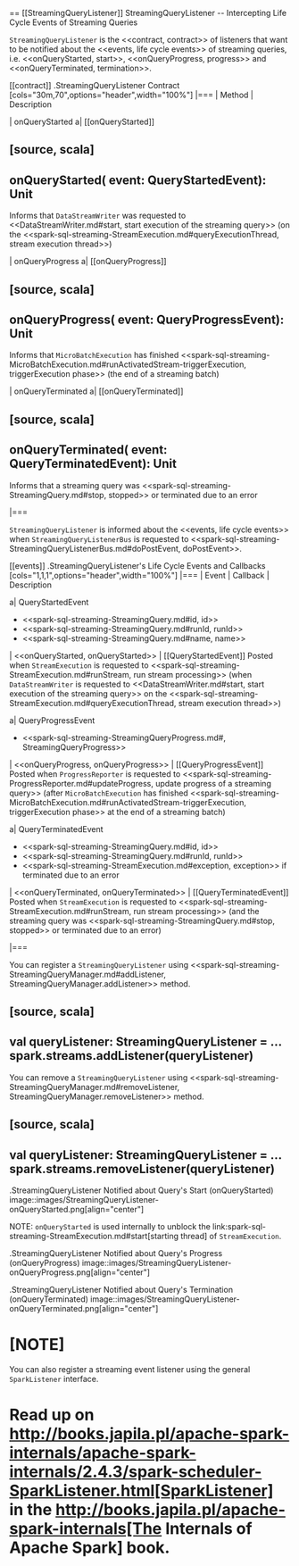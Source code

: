 == [[StreamingQueryListener]] StreamingQueryListener -- Intercepting Life Cycle Events of Streaming Queries

`StreamingQueryListener` is the <<contract, contract>> of listeners that want to be notified about the <<events, life cycle events>> of streaming queries, i.e. <<onQueryStarted, start>>, <<onQueryProgress, progress>> and <<onQueryTerminated, termination>>.

[[contract]]
.StreamingQueryListener Contract
[cols="30m,70",options="header",width="100%"]
|===
| Method
| Description

| onQueryStarted
a| [[onQueryStarted]]

[source, scala]
----
onQueryStarted(
  event: QueryStartedEvent): Unit
----

Informs that `DataStreamWriter` was requested to <<DataStreamWriter.md#start, start execution of the streaming query>> (on the <<spark-sql-streaming-StreamExecution.md#queryExecutionThread, stream execution thread>>)

| onQueryProgress
a| [[onQueryProgress]]

[source, scala]
----
onQueryProgress(
  event: QueryProgressEvent): Unit
----

Informs that `MicroBatchExecution` has finished <<spark-sql-streaming-MicroBatchExecution.md#runActivatedStream-triggerExecution, triggerExecution phase>> (the end of a streaming batch)

| onQueryTerminated
a| [[onQueryTerminated]]

[source, scala]
----
onQueryTerminated(
  event: QueryTerminatedEvent): Unit
----

Informs that a streaming query was <<spark-sql-streaming-StreamingQuery.md#stop, stopped>> or terminated due to an error

|===

`StreamingQueryListener` is informed about the <<events, life cycle events>> when `StreamingQueryListenerBus` is requested to <<spark-sql-streaming-StreamingQueryListenerBus.md#doPostEvent, doPostEvent>>.

[[events]]
.StreamingQueryListener's Life Cycle Events and Callbacks
[cols="1,1,1",options="header",width="100%"]
|===
| Event
| Callback
| Description

a| QueryStartedEvent

- <<spark-sql-streaming-StreamingQuery.md#id, id>>
- <<spark-sql-streaming-StreamingQuery.md#runId, runId>>
- <<spark-sql-streaming-StreamingQuery.md#name, name>>

| <<onQueryStarted, onQueryStarted>>
| [[QueryStartedEvent]] Posted when `StreamExecution` is requested to <<spark-sql-streaming-StreamExecution.md#runStream, run stream processing>> (when `DataStreamWriter` is requested to <<DataStreamWriter.md#start, start execution of the streaming query>> on the <<spark-sql-streaming-StreamExecution.md#queryExecutionThread, stream execution thread>>)

a| QueryProgressEvent

- <<spark-sql-streaming-StreamingQueryProgress.md#, StreamingQueryProgress>>

| <<onQueryProgress, onQueryProgress>>
| [[QueryProgressEvent]] Posted when `ProgressReporter` is requested to <<spark-sql-streaming-ProgressReporter.md#updateProgress, update progress of a streaming query>> (after `MicroBatchExecution` has finished <<spark-sql-streaming-MicroBatchExecution.md#runActivatedStream-triggerExecution, triggerExecution phase>> at the end of a streaming batch)

a| QueryTerminatedEvent

- <<spark-sql-streaming-StreamingQuery.md#id, id>>
- <<spark-sql-streaming-StreamingQuery.md#runId, runId>>
- <<spark-sql-streaming-StreamExecution.md#exception, exception>> if terminated due to an error

| <<onQueryTerminated, onQueryTerminated>>
| [[QueryTerminatedEvent]] Posted when `StreamExecution` is requested to <<spark-sql-streaming-StreamExecution.md#runStream, run stream processing>> (and the streaming query was <<spark-sql-streaming-StreamingQuery.md#stop, stopped>> or terminated due to an error)

|===

You can register a `StreamingQueryListener` using <<spark-sql-streaming-StreamingQueryManager.md#addListener, StreamingQueryManager.addListener>> method.

[source, scala]
----
val queryListener: StreamingQueryListener = ...
spark.streams.addListener(queryListener)
----

You can remove a `StreamingQueryListener` using <<spark-sql-streaming-StreamingQueryManager.md#removeListener, StreamingQueryManager.removeListener>> method.

[source, scala]
----
val queryListener: StreamingQueryListener = ...
spark.streams.removeListener(queryListener)
----

.StreamingQueryListener Notified about Query's Start (onQueryStarted)
image::images/StreamingQueryListener-onQueryStarted.png[align="center"]

NOTE: `onQueryStarted` is used internally to unblock the link:spark-sql-streaming-StreamExecution.md#start[starting thread] of `StreamExecution`.

.StreamingQueryListener Notified about Query's Progress (onQueryProgress)
image::images/StreamingQueryListener-onQueryProgress.png[align="center"]

.StreamingQueryListener Notified about Query's Termination (onQueryTerminated)
image::images/StreamingQueryListener-onQueryTerminated.png[align="center"]

[NOTE]
====
You can also register a streaming event listener using the general `SparkListener` interface.

Read up on http://books.japila.pl/apache-spark-internals/apache-spark-internals/2.4.3/spark-scheduler-SparkListener.html[SparkListener] in the http://books.japila.pl/apache-spark-internals[The Internals of Apache Spark] book.
====
